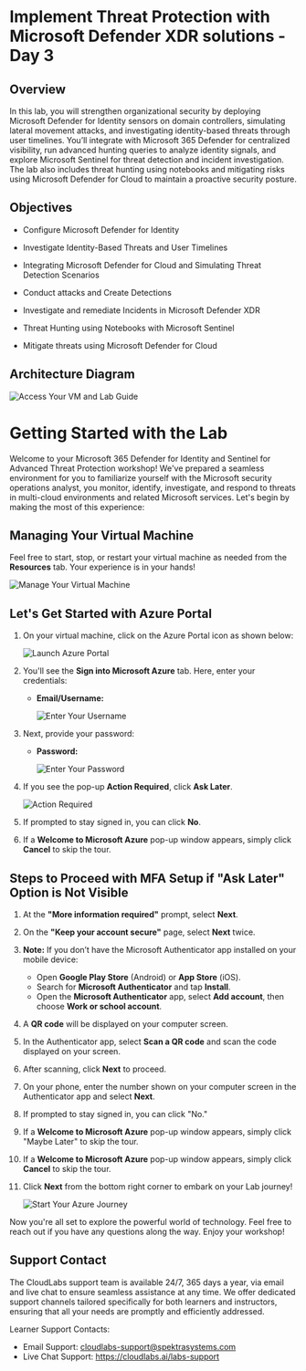 # Implement Threat Protection with Microsoft Defender XDR solutions - Day 3

## Overview

In this lab, you will strengthen organizational security by deploying Microsoft Defender for Identity sensors on domain controllers, simulating lateral movement attacks, and investigating identity-based threats through user timelines. You’ll integrate with Microsoft 365 Defender for centralized visibility, run advanced hunting queries to analyze identity signals, and explore Microsoft Sentinel for threat detection and incident investigation. The lab also includes threat hunting using notebooks and mitigating risks using Microsoft Defender for Cloud to maintain a proactive security posture.

## Objectives

- Configure Microsoft Defender for Identity 

- Investigate Identity-Based Threats and User Timelines 

- Integrating Microsoft Defender for Cloud and Simulating Threat Detection Scenarios

- Conduct attacks and Create Detections

- Investigate and remediate Incidents in Microsoft Defender XDR 

- Threat Hunting using Notebooks with Microsoft Sentinel 

- Mitigate threats using Microsoft Defender for Cloud 

## Architecture Diagram

 ![Access Your VM and Lab Guide](./media/arch3.png)

# Getting Started with the Lab
 
Welcome to your Microsoft 365 Defender for Identity and Sentinel for Advanced Threat Protection workshop! We've prepared a seamless environment for you to familiarize yourself with the Microsoft security operations analyst, you monitor, identify, investigate, and respond to threats in multi-cloud environments and related Microsoft services. Let's begin by making the most of this experience:
 
## Managing Your Virtual Machine
 
Feel free to start, stop, or restart your virtual machine as needed from the **Resources** tab. Your experience is in your hands!
 
![Manage Your Virtual Machine](./media/gst4.png)

## Let's Get Started with Azure Portal
 
1. On your virtual machine, click on the Azure Portal icon as shown below:
 
    ![Launch Azure Portal](./media/gst5.png)

2. You'll see the **Sign into Microsoft Azure** tab. Here, enter your credentials:
 
   - **Email/Username:** <inject key="AzureAdUserEmail"></inject>
 
     ![Enter Your Username](./media/gst6.png)
 
3. Next, provide your password:
 
   - **Password:** <inject key="AzureAdUserPassword"></inject>
 
     ![Enter Your Password](./media/gst7.png)

1. If you see the pop-up **Action Required**, click **Ask Later**.

    ![Action Required](./media/gst8.png) 
 
4. If prompted to stay signed in, you can click **No**.

5. If a **Welcome to Microsoft Azure** pop-up window appears, simply click **Cancel** to skip the tour.

## Steps to Proceed with MFA Setup if "Ask Later" Option is Not Visible

1. At the **"More information required"** prompt, select **Next**.

1. On the **"Keep your account secure"** page, select **Next** twice.

1. **Note:** If you don’t have the Microsoft Authenticator app installed on your mobile device:

   - Open **Google Play Store** (Android) or **App Store** (iOS).
   - Search for **Microsoft Authenticator** and tap **Install**.
   - Open the **Microsoft Authenticator** app, select **Add account**, then choose **Work or school account**.

1. A **QR code** will be displayed on your computer screen.

1. In the Authenticator app, select **Scan a QR code** and scan the code displayed on your screen.

1. After scanning, click **Next** to proceed.

1. On your phone, enter the number shown on your computer screen in the Authenticator app and select **Next**.

1. If prompted to stay signed in, you can click "No."

1. If a **Welcome to Microsoft Azure** pop-up window appears, simply click "Maybe Later" to skip the tour.

1. If a **Welcome to Microsoft Azure** pop-up window appears, simply click **Cancel** to skip the tour.
 
1. Click **Next** from the bottom right corner to embark on your Lab journey!
 
     ![Start Your Azure Journey](./media/gst9.png)

Now you're all set to explore the powerful world of technology. Feel free to reach out if you have any questions along the way. Enjoy your workshop!

## Support Contact

The CloudLabs support team is available 24/7, 365 days a year, via email and live chat to ensure seamless assistance at any time. We offer dedicated support channels tailored specifically for both learners and instructors, ensuring that all your needs are promptly and efficiently addressed.

Learner Support Contacts:

- Email Support: cloudlabs-support@spektrasystems.com
- Live Chat Support: https://cloudlabs.ai/labs-support
